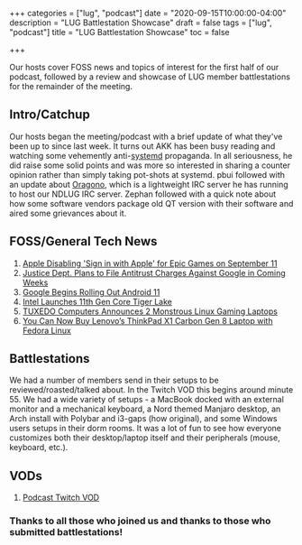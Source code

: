+++
categories = ["lug", "podcast"]
date = "2020-09-15T10:00:00-04:00"
description = "LUG Battlestation Showcase"
draft = false
tags = ["lug", "podcast"]
title = "LUG Battlestation Showcase"
toc = false

+++

Our hosts cover FOSS news and topics of interest for the first half of our podcast, followed by a review and showcase of LUG member battlestations for the remainder of the meeting.

<!--more-->

## Intro/Catchup

Our hosts began the meeting/podcast with a brief update of what they've been up to since last week.
It turns out AKK has been busy reading and watching some vehemently anti-[systemd](https://en.wikipedia.org/wiki/Systemd) propaganda.
In all seriousness, he did raise some solid points and was more so interested in sharing a counter opinion rather than simply taking pot-shots at systemd. pbui followed with an update about [Oragono](https://github.com/oragono/oragono),
which is a lightweight IRC server he has running to host our NDLUG IRC server.
Zephan followed with a quick note about how some software vendors package old QT version with their software and aired some grievances about it.


## FOSS/General Tech News

1. [Apple Disabling 'Sign in with Apple' for Epic Games on September 11](https://www.macrumors.com/2020/09/09/sign-in-with-apple-epic-games-disabled/)
2. [Justice Dept. Plans to File Antitrust Charges Against Google in Coming Weeks](https://www.nytimes.com/2020/09/03/us/politics/google-antitrust-justice-department.html)
3. [Google Begins Rolling Out Android 11](https://tech.slashdot.org/story/20/09/08/1710224/google-begins-rolling-out-android-11)
4. [Intel Launches 11th Gen Core Tiger Lake](https://www.anandtech.com/print/16063/intel-launches-11th-gen-core-tiger-lake-processors-and-evo-branding)
5. [TUXEDO Computers Announces 2 Monstrous Linux Gaming Laptops](https://itsfoss.com/tuxedo-linux-gaming-laptop/)
6. [You Can Now Buy Lenovo’s ThinkPad X1 Carbon Gen 8 Laptop with Fedora Linux](https://9to5linux.com/you-can-now-buy-lenovos-thinkpad-x1-carbon-gen-8-laptop-with-fedora-linux)


## Battlestations

We had a number of members send in their setups to be reviewed/roasted/talked about. In the Twitch VOD this begins around minute 55. We had a wide variety of setups - a MacBook docked with an external monitor and a mechanical keyboard, a Nord themed Manjaro desktop, an Arch install with Polybar and i3-gaps (how original), and some Windows users setups in their dorm rooms. It was a lot of fun to see how everyone customizes both their desktop/laptop itself and their peripherals (mouse, keyboard, etc.).

## VODs

1. [Podcast Twitch VOD](https://www.twitch.tv/videos/736533980)


### Thanks to all those who joined us and thanks to those who submitted battlestations!


